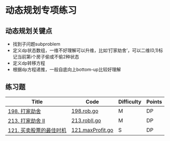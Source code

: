 # 动态规划专项练习

## 动态规划关键点

- 找到子问题subproblem
- 定义dp状态数组，一维不好理解可以升维，比如‘打家劫舍’，可以二维(0,1)标记当前第i个房子偷或不偷2种状态
- 定义dp转移方程
- 根据dp方程递推，一般自底向上bottom-up比较好理解

## 练习题

| Title | Code | <span id="Top">Difficulty</span> | Points |
| ----- | ---- | -------------------------------- |--------|
|[198. 打家劫舍](https://leetcode-cn.com/problems/house-robber/)|[198.rob.go](198.rob.go)|M|DP|
|[213. 打家劫舍 II](https://leetcode-cn.com/problems/house-robber-ii/)|[213.robII.go](213.robII.go)|M|DP|
|[121. 买卖股票的最佳时机](https://leetcode-cn.com/problems/best-time-to-buy-and-sell-stock/)|[121.maxProfit.go](121.maxProfit.go)|S|DP|
